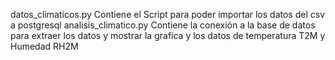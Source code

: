 datos_climaticos.py
Contiene el Script para poder importar los datos del csv a postgresql
analisis_climatico.py
Contiene la conexión a la base de datos para extraer los datos y mostrar la grafica y los datos de temperatura T2M y Humedad RH2M
